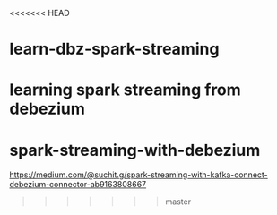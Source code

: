 <<<<<<< HEAD
# learn-dbz-spark-streaming
learning spark streaming from debezium
=======
# spark-streaming-with-debezium

https://medium.com/@suchit.g/spark-streaming-with-kafka-connect-debezium-connector-ab9163808667
>>>>>>> master
